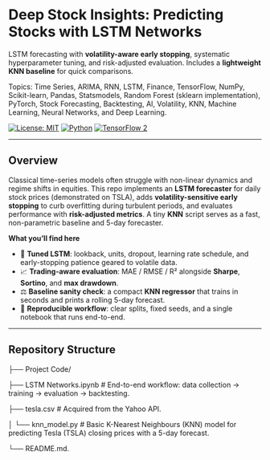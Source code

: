 # Deep Stock Insights: Predicting Stocks with LSTM Networks

LSTM forecasting with **volatility-aware early stopping**, systematic hyperparameter tuning, and risk-adjusted evaluation. Includes a **lightweight KNN baseline** for quick comparisons.

Topics: Time Series, ARIMA, RNN, LSTM, Finance, TensorFlow, NumPy, Scikit-learn, Pandas, Statsmodels, Random Forest (sklearn implementation), PyTorch, Stock Forecasting, Backtesting, AI, Volatility, KNN, Machine Learning, Neural Networks, and Deep Learning.


[![License: MIT](https://img.shields.io/badge/License-MIT-green.svg)](#license)
[![Python](https://img.shields.io/badge/Python-3.8%2B-blue.svg)](#requirements)
[![TensorFlow 2](https://img.shields.io/badge/TensorFlow-2.x-orange.svg)](#requirements)

---

## Overview

Classical time-series models often struggle with non-linear dynamics and regime shifts in equities. This repo implements an **LSTM forecaster** for daily stock prices (demonstrated on TSLA), adds **volatility-sensitive early stopping** to curb overfitting during turbulent periods, and evaluates performance with **risk-adjusted metrics**. A tiny **KNN** script serves as a fast, non-parametric baseline and 5-day forecaster.

**What you’ll find here**

- 🧠 **Tuned LSTM**: lookback, units, dropout, learning rate schedule, and early-stopping patience geared to volatile data.
- 📈 **Trading-aware evaluation**: MAE / RMSE / R² alongside **Sharpe**, **Sortino**, and **max drawdown**.
- ⚖️ **Baseline sanity check**: a compact **KNN regressor** that trains in seconds and prints a rolling 5-day forecast.
- 🔁 **Reproducible workflow**: clear splits, fixed seeds, and a single notebook that runs end-to-end.

---

## Repository Structure

├── Project Code/

├── LSTM Networks.ipynb # End-to-end workflow: data collection → training → evaluation → backtesting.

├── tesla.csv # Acquired from the Yahoo API.

│ └── knn_model.py # Basic K-Nearest Neighbours (KNN) model for predicting Tesla (TSLA) closing prices with a 5-day forecast.


└── README.md.
